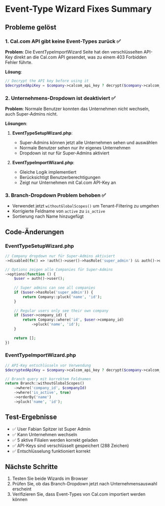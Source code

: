 # Event-Type Wizard Fixes Summary

## Probleme gelöst

### 1. Cal.com API gibt keine Event-Types zurück ✅
**Problem**: Die EventTypeImportWizard Seite hat den verschlüsselten API-Key direkt an die Cal.com API gesendet, was zu einem 403 Forbidden Fehler führte.

**Lösung**: 
```php
// Decrypt the API key before using it
$decryptedApiKey = $company->calcom_api_key ? decrypt($company->calcom_api_key) : null;
```

### 2. Unternehmens-Dropdown ist deaktiviert ✅
**Problem**: Normale Benutzer konnten das Unternehmen nicht wechseln, auch Super-Admins nicht.

**Lösungen**:
1. **EventTypeSetupWizard.php**:
   - Super-Admins können jetzt alle Unternehmen sehen und auswählen
   - Normale Benutzer sehen nur ihr eigenes Unternehmen
   - Dropdown ist nur für Super-Admins aktiviert
   
2. **EventTypeImportWizard.php**:
   - Gleiche Logik implementiert
   - Berücksichtigt Benutzerberechtigungen
   - Zeigt nur Unternehmen mit Cal.com API-Key an

### 3. Branch-Dropdown Problem behoben ✅
- Verwendet jetzt `withoutGlobalScopes()` um Tenant-Filtering zu umgehen
- Korrigierte Feldname von `active` zu `is_active`
- Sortierung nach Name hinzugefügt

## Code-Änderungen

### EventTypeSetupWizard.php
```php
// Company dropdown nur für Super-Admins aktiviert
->disabled(fn() => !auth()->user()->hasRole('super_admin') && auth()->user()->company_id !== null)

// Options zeigen alle Companies für Super-Admins
->options(function () {
    $user = auth()->user();
    
    // Super admins can see all companies
    if ($user->hasRole('super_admin')) {
        return Company::pluck('name', 'id');
    }
    
    // Regular users only see their own company
    if ($user->company_id) {
        return Company::where('id', $user->company_id)
            ->pluck('name', 'id');
    }
    
    return [];
})
```

### EventTypeImportWizard.php
```php
// API-Key entschlüsseln vor Verwendung
$decryptedApiKey = $company->calcom_api_key ? decrypt($company->calcom_api_key) : null;

// Branch query mit korrektem Feldnamen
return Branch::withoutGlobalScopes()
    ->where('company_id', $companyId)
    ->where('is_active', true)
    ->orderBy('name')
    ->pluck('name', 'id');
```

## Test-Ergebnisse
- ✅ User Fabian Spitzer ist Super Admin
- ✅ Kann Unternehmen wechseln
- ✅ 5 aktive Filialen werden korrekt geladen
- ✅ API-Keys sind verschlüsselt gespeichert (288 Zeichen)
- ✅ Entschlüsselung funktioniert korrekt

## Nächste Schritte
1. Testen Sie beide Wizards im Browser
2. Prüfen Sie, ob das Branch-Dropdown jetzt nach Unternehmensauswahl erscheint
3. Verifizieren Sie, dass Event-Types von Cal.com importiert werden können